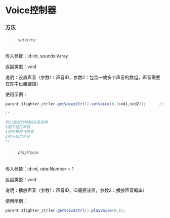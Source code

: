 # Voice控制器

### 方法

> ###### setVoice

传入参数：id:int, sounds:Array

返回类型：void

说明：设置声音（参数1：声音ID，参数2：包含一或多个声音的数组，声音需要在库中设置链接）

使用示例：

```actionscript
parent.$fighter_ctrler.getVoiceCtrl().setVoice(0,[snd1,snd2]);      //设定被打声音（随机）

/*

默认使用的特殊ID值说明
0用于被打声音
1用于被击飞声音
2用于死亡声音
*/
```

> ###### playVoice

传入参数：id:int, rate:Number = 1

返回类型：void

说明：播放声音（参数1：声音ID，ID需要设置，参数2：播放声音概率）

使用示例：

```actionscript
parent.$fighter_ctrler.getVoiceCtrl().playVoice(0,1);
```